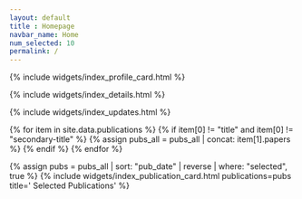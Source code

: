 ```yaml
---
layout: default
title : Homepage
navbar_name: Home
num_selected: 10
permalink: /
---
```

{% include widgets/index_profile_card.html %}

{% include widgets/index_details.html %}

{% include widgets/index_updates.html %}

{% for item in site.data.publications %}
{% if item[0] != "title" and item[0] != "secondary-title" %}
{% assign pubs_all = pubs_all | concat: item[1].papers %}
{% endif %}
{% endfor %}

{% assign pubs = pubs_all
    | sort: "pub_date" | reverse | where: "selected", true %}
{% 
    include widgets/index_publication_card.html 
    publications=pubs 
    title='<i class="fas fa-star"></i> Selected Publications'
%}
